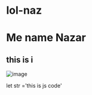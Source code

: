 # lol-naz

# Me name Nazar
## this is i

![image](https://github.com/user-attachments/assets/8ee5c81f-2631-4113-982c-d7f61e576529)

let str ='this is js code'
